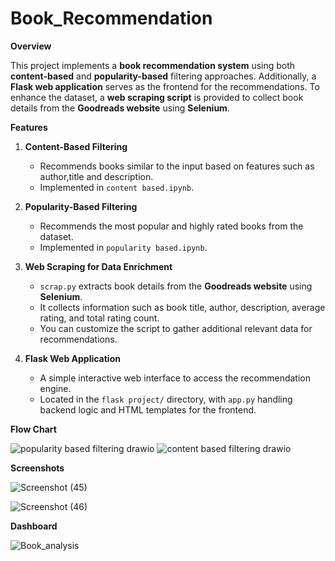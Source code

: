 # Book_Recommendation

**Overview** 

This project implements a **book recommendation system** using both **content-based** and **popularity-based** filtering approaches. Additionally, a **Flask web application** serves as the frontend for the recommendations. To enhance the dataset, a **web scraping script** is provided to collect book details from the **Goodreads website** using **Selenium**.



**Features**  

1. **Content-Based Filtering**  
   - Recommends books similar to the input based on features such as author,title and description.  
   - Implemented in `content based.ipynb`.

2. **Popularity-Based Filtering**  
   - Recommends the most popular and highly rated books from the dataset.  
   - Implemented in `popularity based.ipynb`.

3. **Web Scraping for Data Enrichment**  
   - `scrap.py` extracts book details from the **Goodreads website** using **Selenium**.  
   - It collects information such as book title, author, description, average rating, and total rating count.  
   - You can customize the script to gather additional relevant data for recommendations.

4. **Flask Web Application**  
   - A simple interactive web interface to access the recommendation engine.  
   - Located in the `flask project/` directory, with `app.py` handling backend logic and HTML templates for the frontend.

**Flow Chart**  

  
![popularity based filtering drawio](https://github.com/user-attachments/assets/bc408dee-6960-4a03-9d5a-e75d0d28283f)
![content based filtering drawio](https://github.com/user-attachments/assets/4db5fa0c-fbeb-4a4d-979d-e1d96a04d119)

**Screenshots**


![Screenshot (45)](https://github.com/user-attachments/assets/35fc6c60-7057-4fdb-b589-dd03e10a242f)


![Screenshot (46)](https://github.com/user-attachments/assets/ab637400-d4b7-4611-ba0c-d1e1c48a99e7)


**Dashboard**


![Book_analysis](https://github.com/user-attachments/assets/fb8980ea-7781-476f-8710-38c4fe309367)
